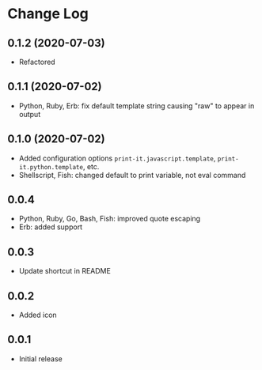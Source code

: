 # Change Log

## 0.1.2 (2020-07-03)

- Refactored

## 0.1.1 (2020-07-02)

- Python, Ruby, Erb: fix default template string causing "raw" to appear in output

## 0.1.0 (2020-07-02)

- Added configuration options `print-it.javascript.template`, `print-it.python.template`, etc.
- Shellscript, Fish: changed default to print variable, not eval command

## 0.0.4

- Python, Ruby, Go, Bash, Fish: improved quote escaping
- Erb: added support

## 0.0.3

- Update shortcut in README

## 0.0.2

- Added icon

## 0.0.1

- Initial release
